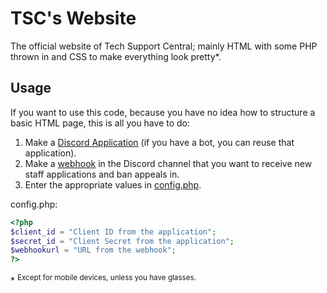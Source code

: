 # TSC's Website
The official website of Tech Support Central; mainly HTML with some PHP thrown in and CSS to make everything look pretty*.

## Usage
If you want to use this code, because you have no idea how to structure a basic HTML page, this is all you have to do:

1. Make a [Discord Application](https://discord.com/developers/applications) (if you have a bot, you can reuse that application).
2. Make a [webhook](https://support.discord.com/hc/en-us/articles/228383668-Intro-to-Webhooks) in the Discord channel that you want to receive new staff applications and ban appeals in.
3. Enter the appropriate values in [config.php](includes/config.php).

config.php:
```php
<?php
$client_id = "Client ID from the application";
$secret_id = "Client Secret from the application";
$webhookurl = "URL from the webhook";
?>
```

\* <sup>Except for mobile devices, unless you have glasses.</sup>
